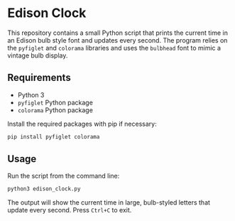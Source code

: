 # Edison Clock

This repository contains a small Python script that prints the current time in
an Edison bulb style font and updates every second. The program relies on the
`pyfiglet` and `colorama` libraries and uses the `bulbhead` font to mimic a
vintage bulb display.

## Requirements

- Python 3
- `pyfiglet` Python package
- `colorama` Python package

Install the required packages with pip if necessary:

```bash
pip install pyfiglet colorama
```

## Usage

Run the script from the command line:

```bash
python3 edison_clock.py
```

The output will show the current time in large, bulb-styled letters that update
every second. Press `Ctrl+C` to exit.
